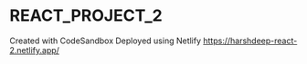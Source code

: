 # REACT_PROJECT_2
Created with CodeSandbox
Deployed using Netlify
https://harshdeep-react-2.netlify.app/
